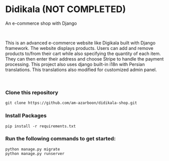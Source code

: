 # Didikala (NOT COMPLETED)
An e-commerce shop with Django

<br>

This is an advanced e-commerce website like Digikala built with Django framework.
The website displays products. Users can add and remove products to/from their cart while also specifying the quantity of each item. They can then enter their address and choose Stripe to handle the payment processing.
This project also uses django built-in i18n with Persian translations. This translations also modified for customized admin panel.

<br>


### Clone this repository

```
git clone https://github.com/am-azarboon/didikala-shop.git
```

### Install Packages
```
pip install -r requirements.txt

```
### Run the following commands to get started:

```
python manage.py migrate
python manage.py runserver
```
